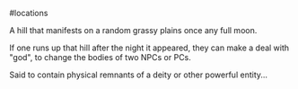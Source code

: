 #locations 

A hill that manifests on a random grassy plains once any full moon.

If one runs up that hill after the night it appeared, they can make a deal with "god", to change the bodies of two NPCs or PCs.

Said to contain physical remnants of a deity or other powerful entity...